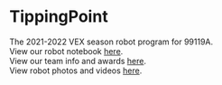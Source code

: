 # TippingPoint
The 2021-2022 VEX season robot program for 99119A.
<br>
View our robot notebook [here](https://docs.google.com/presentation/d/1QhHRYdEkQesZXhHzps6afF-ubVMFv_uAt4SZt_EghWQ/edit?usp=sharing).
<br>
View our team info and awards [here](https://www.robotevents.com/teams/VRC/99119A).
<br>
View robot photos and videos [here](https://photos.app.goo.gl/BhMFcykJmXGwWHyy7).
